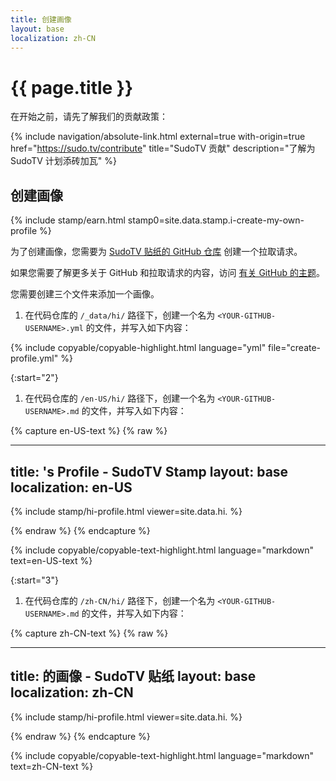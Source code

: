 ```yaml
---
title: 创建画像
layout: base
localization: zh-CN
---
```


# {{ page.title }}

在开始之前，请先了解我们的贡献政策：

{% include navigation/absolute-link.html
    external=true
    with-origin=true
    href="https://sudo.tv/contribute"
    title="SudoTV 贡献"
    description="了解为 SudoTV 计划添砖加瓦"
%}

## 创建画像

{% include stamp/earn.html
    stamp0=site.data.stamp.i-create-my-own-profile
%}

为了创建画像，您需要为 [SudoTV 贴纸的 GitHub 仓库](https://github.com/SudoTV/stamp.sudo.tv) 创建一个拉取请求。

如果您需要了解更多关于 GitHub 和拉取请求的内容，访问 [有关 GitHub 的主题](https://resource.sudo.tv/topic/github)。

您需要创建三个文件来添加一个画像。

1. 在代码仓库的 `/_data/hi/` 路径下，创建一个名为 `<YOUR-GITHUB-USERNAME>.yml` 的文件，并写入如下内容：

{% include copyable/copyable-highlight.html
    language="yml"
    file="create-profile.yml"
%}

{:start="2"}
1. 在代码仓库的 `/en-US/hi/` 路径下，创建一个名为 `<YOUR-GITHUB-USERNAME>.md` 的文件，并写入如下内容：

{% capture en-US-text %}
{% raw %}

---
title: <YOUR-NAME>'s Profile - SudoTV Stamp
layout: base
localization: en-US
---

{% include stamp/hi-profile.html
    viewer=site.data.hi.<YOUR-GITHUB-USERNAME>
%}

{% endraw %}
{% endcapture %}

{% include copyable/copyable-text-highlight.html
    language="markdown"
    text=en-US-text
%}

{:start="3"}
1. 在代码仓库的 `/zh-CN/hi/` 路径下，创建一个名为 `<YOUR-GITHUB-USERNAME>.md` 的文件，并写入如下内容：

{% capture zh-CN-text %}
{% raw %}

---
title: <YOUR-NAME> 的画像 - SudoTV 贴纸
layout: base
localization: zh-CN
---

{% include stamp/hi-profile.html
    viewer=site.data.hi.<YOUR-GITHUB-USERNAME>
%}

{% endraw %}
{% endcapture %}

{% include copyable/copyable-text-highlight.html
    language="markdown"
    text=zh-CN-text
%}